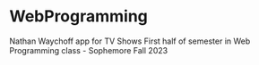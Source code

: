 # WebProgramming
Nathan Waychoff app for TV Shows
First half of semester in Web Programming class - Sophemore Fall 2023
